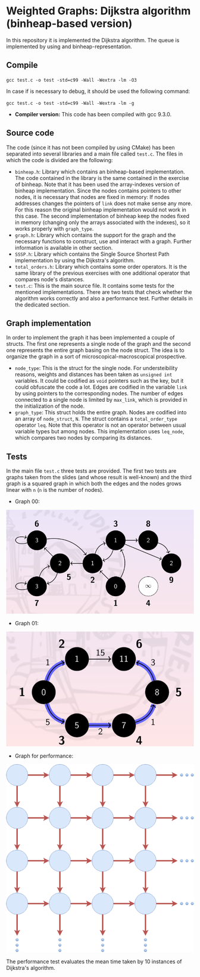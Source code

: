 # Weighted Graphs: Dijkstra algorithm (binheap-based version)

In this repository it is implemented the Dijkstra algorithm. The queue is implemented by using and binheap-representation.

## Compile

`gcc test.c -o test -std=c99 -Wall -Wextra -lm -O3`

In case if is necessary to debug, it should be used the following command:

`gcc test.c -o test -std=c99 -Wall -Wextra -lm -g`

* **Compiler version:** This code has been compiled with gcc 9.3.0.

## Source code

The code (since it has not been compiled by using CMake) has been separated into several libraries and a main file called `test.c`. The files in which the code is divided are the following:

* `binheap.h`: Library which contains an binheap-based implementation. The code contained in the library is the same contained in the exercise of binheap. Note that it has been used the array-indexes version  of binheap implementation. Since the nodes contains pointers to other nodes, it is necessary that nodes are fixed in memory: If nodes addresses changes the pointers of `link` does not make sense any more. For this reason the original binheap implementation would not work in this case. The second implementation of binheap keep the nodes fixed in memory (changing only the arrays associated with the indexes), so it works properly with `graph_type`.
* `graph.h`: Library which contains the support for the graph and the necessary functions to construct, use and interact with a graph. Further information is available in other section.
* `SSSP.h`: Library which contains the Single Source Shortest Path implementation by using the Dijkstra's algorithm.
* `total_orders.h`: Library which contains some order operators. It is the same library of the previous exercises with one additional operator that compares node's distances.
* `test.c`: This is the main source file. It contains some tests for the mentioned implementations. There are two tests that check whether the algorithm works correctly and also a performance test. Further details in the dedicated section.

## Graph implementation

In order to implement the graph it has been implemented a couple of structs. The first one represents a single node of the graph and the second one represents the entire graph basing on the node struct. The idea is to organize the graph in a sort of microscopical-macroscopical prospective.

* `node_type`:  This is the struct for the single node. For understeibility reasons, weights and distances has been taken as `unsigned int` variables. It could be codified as `void` pointers such as the key, but it could obfuscate the code a lot. Edges are codified in the variable `link` by using pointers to the corresponding nodes. The number of edges connected to a single node is limited by `max_link`, which is provided in the initialization of the node.
* `graph_type`: This struct holds the entire graph. Nodes are codified into an array of `node_struct`, `N`. The struct contains a `total_order_type` operator `leq`. Note that this operator is not an operator between usual variable types but among nodes. This implementation uses `leq_node`, which compares two nodes by comparing its distances.

## Tests

In the main file `test.c` three tests are provided. The first two tests are graphs taken from the slides (and whose result is well-known) and the third graph is a squared graph in which both the edges and the nodes grows linear with `n` (`n` is the number of nodes). 

* Graph 00:

![test_0](./img/test_0.png)

* Graph 01:

![test_1](./img/test_1.png)

* Graph for performance:

![test_performance](./img/test_performance.png)

The performance test evaluates the mean time taken by 10 instances of Dijkstra's algorithm.